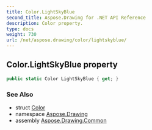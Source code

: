 ```yaml
---
title: Color.LightSkyBlue
second_title: Aspose.Drawing for .NET API Reference
description: Color property. 
type: docs
weight: 730
url: /net/aspose.drawing/color/lightskyblue/
---
```

## Color.LightSkyBlue property

```csharp
public static Color LightSkyBlue { get; }
```

### See Also

* struct [Color](../)
* namespace [Aspose.Drawing](../../color/)
* assembly [Aspose.Drawing.Common](../../../)



